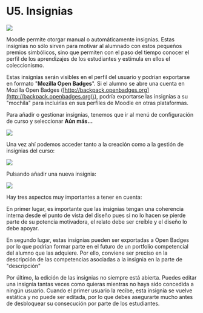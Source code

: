 # U5. Insignias

![](/assets/Selección_358.png)

Moodle permite otorgar manual o automáticamente insignias. Estas insignias no sólo sirven para motivar al alumnado con estos pequeños premios simbólicos, sino que permiten con el paso del tiempo conocer el perfil de los aprendizajes de los estudiantes y estimula en ellos el coleccionismo.

Estas insignias serán visibles en el perfil del usuario y podrían exportarse en formato "**Mozilla Open Badges**". Si el alumno se abre una cuenta en Mozilla Open Badges \([http://backpack.openbadges.org](http://backpack.openbadges.org)\), podría exportarse las insignias a su "mochila" para incluirlas en sus perfiles de Moodle en otras plataformas.

Para añadir o gestionar insignias, tenemos que ir al menú de configuración de curso y seleccionar **Aún más...**

![](/assets/configuraciónCurso.png)

Una vez ahí podemos acceder tanto a la creación como a la gestión de insignias del curso:

![](/assets/Selección_360.png)

Pulsando añadir una nueva insignia:

![](/assets/Selección_361.png)

Hay tres aspectos muy importantes a tener en cuenta:

En primer lugar, es importante que las insignias tengan una coherencia interna desde el punto de vista del diseño pues si no lo hacen se pierde parte de su potencia motivadora, el relato debe ser creíble y el diseño lo debe apoyar.

En segundo lugar, estas insignias pueden ser exportadas a Open Badges por lo que podrían formar parte en el futuro de un portfolio competencial del alumno que las adquiere. Por ello, conviene ser preciso en la descripción de las competencias asociadas a la insignia en la parte de "descripción"

Por último, la edición de las insignias no siempre está abierta. Puedes editar una insignia tantas veces como quieras mientras no haya sido concedida a ningún usuario. Cuando el primer usuario la recibe, esta insignia se vuelve estática y no puede ser editada, por lo que debes asegurarte mucho antes de desbloquear su consecución por parte de los estudiantes.